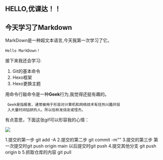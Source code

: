 ## HELLO,优课达！！
## 今天学习了Markdown  
 MarkDown是一种超文本语言,今天我第一次学习了它。
 
    Hello MarkDown！  
 
 接下来我还会学习:  
 1. Git的基本命令
 1. Hexo框架
 1. Hexo更换主题  

 用命令行敲命令是一种**Geek**行为,我觉得还挺有趣的。 
 
     Geek是指极客，通常被用于形容对计算机和网络技术有狂热兴趣并投  
     入大量时间钻研的人。所以俗称发烧友或怪杰。  
    
有点意思，下面这张gif可以形容我的心情：

![](https://qgt-style.oss-cn-hangzhou.aliyuncs.com/newcoursep4/g1/g1-2-2/tenor.gif)    

1.提交的第一步
git add -A
2.提交的第二步
git commit -m""
3.提交的第三步
第一次提交时git push origin main
以后提交时git push
4.提交其他分支
git push origin b
5.抓取仓库的内容
git pull